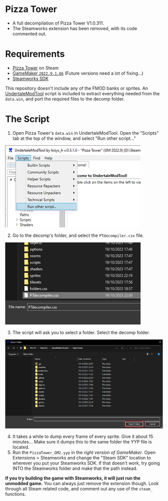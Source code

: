 # Pizza Tower
- A full decompilation of Pizza Tower V1.0.311.
- The Steamworks extension has been removed, with its code commented out.

# Requirements
- [Pizza Tower](https://store.steampowered.com/app/2231450/Pizza_Tower/) on Steam
- [GameMaker `2022.9.1.66`](https://gms.yoyogames.com/GameMaker-Installer-2022.9.1.51.exe) (Future versions need a lot of fixing...)
- [Steamworks SDK](https://partner.steamgames.com/downloads/steamworks_sdk.zip)

This repository doesn't include any of the FMOD banks or sprites. An [UndertaleModTool](https://github.com/krzys-h/UndertaleModTool/releases) script is included to extract everything needed from the `data.win`, and port the required files to the decomp folder.

# The Script

1. Open Pizza Tower's `data.win` in UndertaleModTool. Open the "Scripts" tab at the top of the window, and select "Run other script..."

<img src="github/guide1.png">

2. Go to the decomp's folder, and select the `PTdecompiler.csx` file.

<img src="github/guide2.png">

3. The script will ask you to select a folder. Select the decomp folder.

<img src="github/guide3.png">

4. It takes a while to dump every frame of every sprite. Give it about 15 minutes... Make sure it dumps this to the same folder the YYP file is located.
5. Run the `PizzaTower_GM2.yyp` in the *right version of GameMaker*. Open Extensions > Steamworks and change the "Steam SDK" location to wherever you put your Steamworks SDK. If that doesn't work, try going INTO the Steamworks folder and make that the path instead. 

**If you try building the game with Steamworks, it will just run the unmodded game.** You can always just remove the extension though. Look through all Steam related code, and comment out any use of the `steam_` functions.